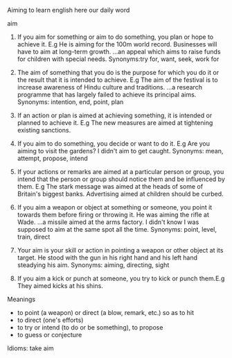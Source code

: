 Aiming to learn english here our daily word

aim
1. If you aim for something or aim to do something, you plan or hope to achieve it. E.g
He is aiming for the 100m world record.
Businesses will have to aim at long-term growth. 
...an appeal which aims to raise funds for children with special needs. 
Synonyms:try for, want, seek, work for   

2. The aim of something that you do is the purpose for which you do it or the result that it is intended to achieve. E.g
The aim of the festival is to increase awareness of Hindu culture and traditions.
...a research programme that has largely failed to achieve its principal aims.
Synonyms: intention, end, point, plan   

3. If an action or plan is aimed at achieving something, it is intended or planned to achieve it. E.g
The new measures are aimed at tightening existing sanctions. 

4. If you aim to do something, you decide or want to do it.
E.g Are you aiming to visit the gardens? 
I didn't aim to get caught. 
Synonyms:  mean, attempt, propose, intend   

5. If your actions or remarks are aimed at a particular person or group, you intend that the person or group should notice them and be influenced by them. E.g
The stark message was aimed at the heads of some of Britain's biggest banks.
Advertising aimed at children should be curbed.
6. If you aim a weapon or object at something or someone, you point it towards them before firing or throwing it.
He was aiming the rifle at Wade. 
...a missile aimed at the arms factory. 
I didn't know I was supposed to aim at the same spot all the time.
Synonyms: point, level, train, direct   

7. Your aim is your skill or action in pointing a weapon or other object at its target.
He stood with the gun in his right hand and his left hand steadying his aim.
Synonyms: aiming, directing, sight   

8. If you aim a kick or punch at someone, you try to kick or punch them.E.g
They aimed kicks at his shins. 

Meanings 
- to point (a weapon) or direct (a blow, remark, etc.) so as to hit
- to direct (one's efforts)
- to try or intend (to do or be something), to propose
- to guess or conjecture

Idioms: take aim
